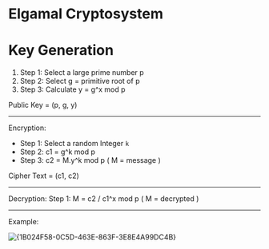 # Elgamal Cryptosystem

# Key Generation


1. Step 1: Select a large prime number p <br>
2. Step 2: Select g = primitive root of p
3. Step 3: Calculate y = g^x mod p

Public Key = (p, g, y)

---

Encryption:
- Step 1: Select a random Integer `k`
- Step 2: c1 = g^k mod p
- Step 3: c2 = M.y^k mod p ( M  = message )

Cipher Text = (c1, c2)

--- 
Decryption:
Step 1: M = c2 / c1^x mod p ( M = decrypted )

--- 
Example:

![{1B024F58-0C5D-463E-863F-3E8E4A99DC4B}](https://github.com/user-attachments/assets/e2a16f10-b35d-4e9d-9c82-013c94eb5177)

